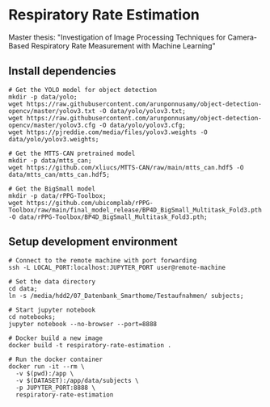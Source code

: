 # Respiratory Rate Estimation

Master thesis: "Investigation of Image Processing Techniques for Camera-Based Respiratory Rate Measurement with Machine
Learning"

## Install dependencies

```shell
# Get the YOLO model for object detection
mkdir -p data/yolo;
wget https://raw.githubusercontent.com/arunponnusamy/object-detection-opencv/master/yolov3.txt -O data/yolo/yolov3.txt;
wget https://raw.githubusercontent.com/arunponnusamy/object-detection-opencv/master/yolov3.cfg -O data/yolo/yolov3.cfg;
wget https://pjreddie.com/media/files/yolov3.weights -O data/yolo/yolov3.weights;

# Get the MTTS-CAN pretrained model
mkdir -p data/mtts_can;
wget https://github.com/xliucs/MTTS-CAN/raw/main/mtts_can.hdf5 -O data/mtts_can/mtts_can.hdf5;

# Get the BigSmall model
mkdir -p data/rPPG-Toolbox;
wget https://github.com/ubicomplab/rPPG-Toolbox/raw/main/final_model_release/BP4D_BigSmall_Multitask_Fold3.pth -O data/rPPG-Toolbox/BP4D_BigSmall_Multitask_Fold3.pth;
```

## Setup development environment

```shell
# Connect to the remote machine with port forwarding
ssh -L LOCAL_PORT:localhost:JUPYTER_PORT user@remote-machine

# Set the data directory
cd data;
ln -s /media/hdd2/07_Datenbank_Smarthome/Testaufnahmen/ subjects;

# Start jupyter notebook
cd notebooks;
jupyter notebook --no-browser --port=8888

# Docker build a new image
docker build -t respiratory-rate-estimation .

# Run the docker container
docker run -it --rm \
  -v $(pwd):/app \
  -v $(DATASET):/app/data/subjects \
  -p JUPYTER_PORT:8888 \
  respiratory-rate-estimation
```